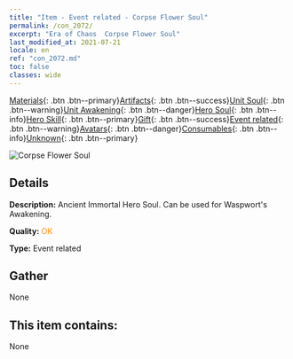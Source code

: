```yaml
---
title: "Item - Event related - Corpse Flower Soul"
permalink: /con_2072/
excerpt: "Era of Chaos  Corpse Flower Soul"
last_modified_at: 2021-07-21
locale: en
ref: "con_2072.md"
toc: false
classes: wide
---
```

 [Materials](/Items/){: .btn .btn--primary}[Artifacts](/Items/Artifacts/){: .btn .btn--success}[Unit Soul](/Items/UnitSoul/){: .btn .btn--warning}[Unit Awakening](/Items/UnitAwakening/){: .btn .btn--danger}[Hero Soul](/Items/HeroSoul/){: .btn .btn--info}[Hero Skill](/Items/HeroSkill/){: .btn .btn--primary}[Gift](/Items/Gift/){: .btn .btn--success}[Event related](/Items/Events/){: .btn .btn--warning}[Avatars](/Items/Avatars/){: .btn .btn--danger}[Consumables](/Items/Consumables/){: .btn .btn--info}[Unknown](/Items/Unknown/){: .btn .btn--primary}

 ![Corpse Flower Soul](/images/t/juexing_808.jpg)

## Details
 **Description:** Ancient Immortal Hero Soul. Can be used for Waspwort's Awakening.

 **Quality:** <span style="color: #FF8C00">OK</span>

 **Type:** Event related

## Gather

  None

## This item contains:

  None

